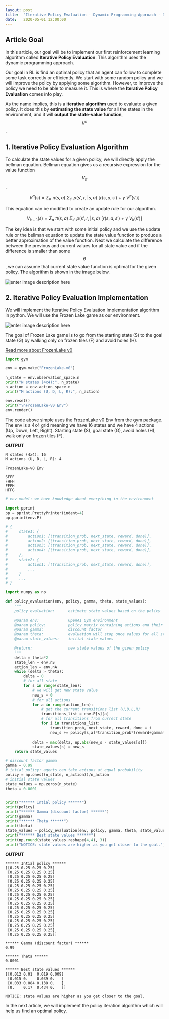 ```yaml
---
layout: post
title:  "Iterative Policy Evaluation - Dynamic Programming Approach - Deep Reinforcement Learning Series"
date:   2020-05-01 12:00:00
---
```


## Article Goal

In this article, our goal will be to implement our first reinforcement learning algorithm called **Iterative Policy Evaluation**. This algorithm uses the dynamic programming approach.

Our goal in RL is find an optimal policy that an agent can follow to complete some task correctly or efficiently. We start with some random policy and we will improve the policy by applying some algorithm. However, to improve the policy we need to be able to measure it. This is where the **Iterative Policy Evaluation** comes into play.

As the name implies, this is a **iterative algorithm** used to evaluate a given policy. It does this by **estimating the state value** for all the states in the environment, and it will **output the state-value function**, $$V^{\pi}$$.

## 1. Iterative Policy Evaluation Algorithm

To calculate the state values for a given policy, we will directly apply the bellman equation. Bellman equation gives us a recursive expression for the value function $$V_{\pi}$$.

$$V^{\pi}(s) = \Sigma_a \ \pi(s, a) \ \Sigma_{s'} \ p(s', r, \vert s, a) \ [r(s, a, s') \ + \ \gamma \ V^{\pi}(s')] $$

This equation can be modified to create an update rule for our algorithm. 

$$V_{k+1}(s) = \Sigma_a \ \pi(s, a) \ \Sigma_{s'} \ p(s', r, \vert s, a) \ [r(s, a, s') \ + \ \gamma \ V_{k}(s')] $$

The key idea is that we start with some initial policy and we use the update rule or the bellman equation to update the state value function to produce a better approximation of the value function. Next we calculate the difference between the previous and current values for all state value and if the difference is smaller than some $$\theta$$, we can assume that current state value function is optimal for the given policy. The algorithm is shown in the image below.

![enter image description here](https://2.bp.blogspot.com/-F8JOCry9Eyk/XxsbxVjwMeI/AAAAAAAAJn8/zIhhPXDA4DQTpMDktpXaTWaSndA29UA3gCLcBGAsYHQ/s1600/iterative_policy_evaluation_algorithm.png)

## 2. Iterative Policy Evaluation Implementation

We will implement the Iterative Policy Evaluation Implementation algorithm in python. We will use the Frozen Lake game as our environment.

![enter image description here](https://2.bp.blogspot.com/-R2ilUQbMTNg/XxscKr7n8WI/AAAAAAAAJoE/LtmjzcThousFBQzlqY7yDUzUxcI-Z96dACLcBGAsYHQ/s100/frozen_lake.png)

The goal of Frozen Lake game is to go from the starting state (S) to the goal state (G) by walking only on frozen tiles (F) and avoid holes (H).

[Read more about FrozenLake v0](https://github.com/openai/gym/wiki/FrozenLake-v0)

```python
import gym

env = gym.make("FrozenLake-v0")

n_state = env.observation_space.n
print("N states (4x4):", n_state)
n_action = env.action_space.n
print("M actions (U, D, L, R):", n_action)

env.reset()
print("\nFrozenLake-v0 Env")
env.render()
```

The code above simple uses the FrozenLake v0 Env from the gym package. The env is a 4x4 grid meaning we have 16 states and we have 4 actions (Up, Down, Left, Right). Starting state (S), goal state (G), avoid holes (H), walk only on frozen tiles (F).

**OUTPUT**

    N states (4x4): 16
    M actions (U, D, L, R): 4
    
    FrozenLake-v0 Env
    
    SFFF
    FHFH
    FFFH
    HFFG



```python
# env model: we have knowledge about everything in the environment

import pprint
pp = pprint.PrettyPrinter(indent=4)
pp.pprint(env.P)

# {
#     state1: {
#         action1: [(transition_prob, next_state, reward, done)],
#         action2: [(transition_prob, next_state, reward, done)],
#         action3: [(transition_prob, next_state, reward, done)],
#         action4: [(transition_prob, next_state, reward, done)],
#     },
#     state2: {
#         action1: [(transition_prob, next_state, reward, done)],
#         ...
#     }
#     ...
# }

```

```python
import numpy as np

def policy_evaluation(env, policy, gamma, theta, state_values):
    """
    policy_evaluation: 		estimate state values based on the policy
    
    @param env:       		OpenAI Gym environment
    @param policy:    		policy matrix containing actions and their probability in each state
    @param gamma:     		discount factor
    @param theta: 			evaluation will stop once values for all states are less than theta
    @param state_values: 	initial state values

    @return:         		new state values of the given policy
    """
    delta = theta*2
    state_len = env.nS
    action_len = env.nA
    while (delta > theta):
        delta = 0
        # for all state
        for s in range(state_len):
            # we will get new state value
            new_s = 0
            # for all actions
            for a in range(action_len):
                # get the current transitions list (U,D,L,R)
                transitions_list = env.P[s][a]
                # for all transitions from currect state
                for i in transitions_list:
                    transition_prob, next_state, reward, done = i
                    new_s += policy[s,a]*transition_prob*(reward+gamma*state_values[next_state])
        
            delta = max(delta, np.abs(new_s - state_values[s])) 
            state_values[s] = new_s
    return state_values

# discount factor gamma
gamma = 0.99
# intial policy: agents can take actions at equal probability
policy = np.ones((n_state, n_action))/n_action
# initial state values
state_values = np.zeros(n_state)
theta = 0.0001


print("****** Intial policy ******")
print(policy)
print("****** Gamma (discount factor) ******")
print(gamma)
print("****** Theta ******")
print(theta)
state_values = policy_evaluation(env, policy, gamma, theta, state_values)
print("****** Best state values ******")
print(np.round(state_values.reshape(4,4), 3))
print("NOTICE: state values are higher as you get closer to the goal.")
```

**OUTPUT**


    ****** Intial policy ******
    [[0.25 0.25 0.25 0.25]
     [0.25 0.25 0.25 0.25]
     [0.25 0.25 0.25 0.25]
     [0.25 0.25 0.25 0.25]
     [0.25 0.25 0.25 0.25]
     [0.25 0.25 0.25 0.25]
     [0.25 0.25 0.25 0.25]
     [0.25 0.25 0.25 0.25]
     [0.25 0.25 0.25 0.25]
     [0.25 0.25 0.25 0.25]
     [0.25 0.25 0.25 0.25]
     [0.25 0.25 0.25 0.25]
     [0.25 0.25 0.25 0.25]
     [0.25 0.25 0.25 0.25]
     [0.25 0.25 0.25 0.25]
     [0.25 0.25 0.25 0.25]]

    ****** Gamma (discount factor) ******
    0.99

    ****** Theta ******
    0.0001

    ****** Best state values ******
    [[0.012 0.01  0.019 0.009]
     [0.015 0.    0.039 0.   ]
     [0.033 0.084 0.138 0.   ]
     [0.    0.17  0.434 0.   ]]

    NOTICE: state values are higher as you get closer to the goal.

In the next article, we will implement the policy iteration algorithm which will help us find an optimal policy.